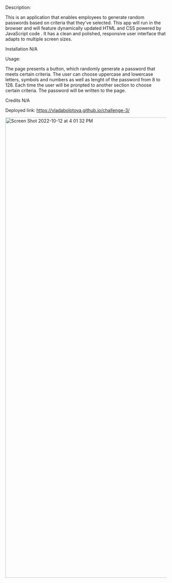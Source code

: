Description:

 This is an application that enables employees to generate random passwords based on criteria that they’ve selected. This app will run in the browser and will feature dynamically updated HTML and CSS powered by JavaScript code . It has  a clean and polished, responsive user interface that adapts to multiple screen sizes.

Installation N/A

Usage:

The page presents a button, which randomly generate a password that meets certain criteria. The user can choose uppercase and lowercase letters, symbols and numbers as well as lenght of the password from 8 to 128. Each time the user will be pronpted to another section to choose certain criteria. The password will be written to the page.
 
Credits N/A

Deployed link:
https://vladabolotova.github.io/challenge-3/






<img width="1440" alt="Screen Shot 2022-10-12 at 4 01 32 PM" src="https://user-images.githubusercontent.com/111080921/195437976-0695dafe-76f3-43ad-b0b7-e708d70bdd5c.png">
